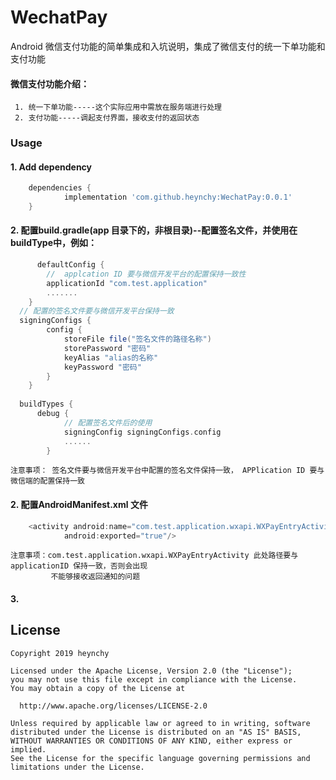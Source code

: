 # WechatPay
Android 微信支付功能的简单集成和入坑说明，集成了微信支付的统一下单功能和支付功能
#### 微信支付功能介绍：   
     1. 统一下单功能-----这个实际应用中需放在服务端进行处理
     2. 支付功能-----调起支付界面，接收支付的返回状态
### Usage
#### 1. Add dependency
```groovy
	dependencies {
	        implementation 'com.github.heynchy:WechatPay:0.0.1'
	}
```
#### 2. 配置build.gradle(app 目录下的，非根目录)--配置签名文件，并使用在buildType中，例如：
```groovy
      defaultConfig {
        //  applcation ID 要与微信开发平台的配置保持一致性    
        applicationId "com.test.application"
        .......
    }
  // 配置的签名文件要与微信开发平台保持一致
  signingConfigs {
        config {
            storeFile file("签名文件的路径名称")
            storePassword "密码"
            keyAlias "alias的名称"
            keyPassword "密码"
        }
    }
    
  buildTypes {
      debug {
            // 配置签名文件后的使用
            signingConfig signingConfigs.config
            ......
        }
```
    注意事项： 签名文件要与微信开发平台中配置的签名文件保持一致， APPlication ID 要与微信端的配置保持一致
#### 2. 配置AndroidManifest.xml 文件
```java
    <activity android:name="com.test.application.wxapi.WXPayEntryActivity"
            android:exported="true"/>
```
    注意事项：com.test.application.wxapi.WXPayEntryActivity 此处路径要与applicationID 保持一致，否则会出现
             不能够接收返回通知的问题
#### 3. 	     
	     
	     
License
-------
    Copyright 2019 heynchy

    Licensed under the Apache License, Version 2.0 (the "License");
    you may not use this file except in compliance with the License.
    You may obtain a copy of the License at

      http://www.apache.org/licenses/LICENSE-2.0

    Unless required by applicable law or agreed to in writing, software
    distributed under the License is distributed on an "AS IS" BASIS,
    WITHOUT WARRANTIES OR CONDITIONS OF ANY KIND, either express or implied.
    See the License for the specific language governing permissions and
    limitations under the License.

